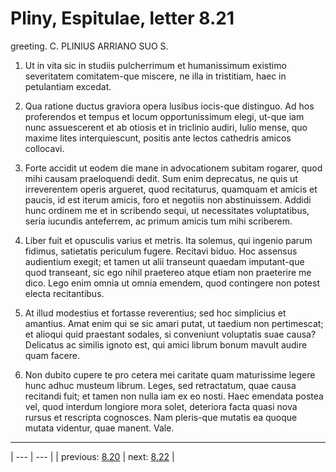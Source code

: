 # Pliny, Espitulae, letter 8.21

greeting. C. PLINIUS ARRIANO SUO S.



1. Ut in vita sic in studiis pulcherrimum et humanissimum existimo severitatem comitatem-que miscere, ne illa in tristitiam, haec in petulantiam excedat.



2. Qua ratione ductus graviora opera lusibus iocis-que distinguo. Ad hos proferendos et tempus et locum opportunissimum elegi, ut-que iam nunc assuescerent et ab otiosis et in triclinio audiri, Iulio mense, quo maxime lites interquiescunt, positis ante lectos cathedris amicos collocavi.



3. Forte accidit ut eodem die mane in advocationem subitam rogarer, quod mihi causam praeloquendi dedit. Sum enim deprecatus, ne quis ut irreverentem operis argueret, quod recitaturus, quamquam et amicis et paucis, id est iterum amicis, foro et negotiis non abstinuissem. Addidi hunc ordinem me et in scribendo sequi, ut necessitates voluptatibus, seria iucundis anteferrem, ac primum amicis tum mihi scriberem.



4. Liber fuit et opusculis varius et metris. Ita solemus, qui ingenio parum fidimus, satietatis periculum fugere. Recitavi biduo. Hoc assensus audientium exegit; et tamen ut alii transeunt quaedam imputant-que quod transeant, sic ego nihil praetereo atque etiam non praeterire me dico. Lego enim omnia ut omnia emendem, quod contingere non potest electa recitantibus.



5. At illud modestius et fortasse reverentius; sed hoc simplicius et amantius. Amat enim qui se sic amari putat, ut taedium non pertimescat; et alioqui quid praestant sodales, si conveniunt voluptatis suae causa? Delicatus ac similis ignoto est, qui amici librum bonum mavult audire quam facere.



6. Non dubito cupere te pro cetera mei caritate quam maturissime legere hunc adhuc musteum librum. Leges, sed retractatum, quae causa recitandi fuit; et tamen non nulla iam ex eo nosti. Haec emendata postea vel, quod interdum longiore mora solet, deteriora facta quasi nova rursus et rescripta cognosces. Nam pleris-que mutatis ea quoque mutata videntur, quae manent. Vale.



---

| --- | --- |
| previous: [8.20](../8.20/) | next: [8.22](../8.22/) |
